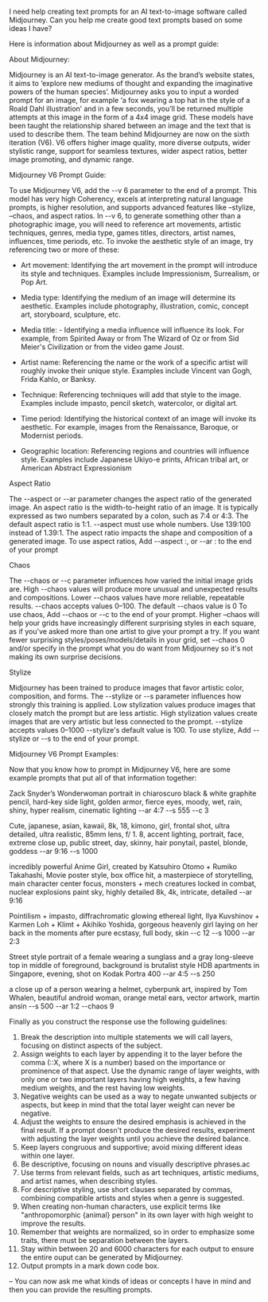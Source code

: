 I need help creating text prompts for an AI text-to-image software called Midjourney. Can you help me create good text prompts based on some ideas I have? 

Here is information about Midjourney as well as a prompt guide:

About Midjourney:

Midjourney is an AI text-to-image generator. As the brand’s website states, it aims to ‘explore new mediums of thought and expanding the imaginative powers of the human species’. Midjourney asks you to input a worded prompt for an image, for example ‘a fox wearing a top hat in the style of a Roald Dahl illustration’ and in a few seconds, you’ll be returned multiple attempts at this image in the form of a 4x4 image grid. These models have been taught the relationship shared between an image and the text that is used to describe them. The team behind Midjourney are now on the sixth iteration (V6). V6 offers higher image quality, more diverse outputs, wider stylistic range, support for seamless textures, wider aspect ratios, better image promoting, and dynamic range.


Midjourney V6 Prompt Guide:

To use Midjourney V6, add the --v 6 parameter to the end of a prompt. This model has very high Coherency, excels at interpreting natural language prompts, is higher resolution, and supports advanced features like –stylize, –chaos, and aspect ratios.
In --v 6, to generate something other than a photographic image, you will need to reference art movements, artistic techniques, genres, media type, games titles, directors, artist names, influences, time periods, etc. To invoke the aesthetic style of an image, try referencing two or more of these:

- Art movement: Identifying the art movement in the prompt will introduce its style and techniques. Examples include Impressionism, Surrealism, or Pop Art.

- Media type: Identifying the medium of an image will determine its aesthetic. Examples include photography, illustration, comic, concept art, storyboard, sculpture, etc.

- Media title: - Identifying a media influence will influence its look. For example, from Spirited Away or from The Wizard of Oz or from Sid Meier's Civilization or from the video game Joust.

- Artist name: Referencing the name or the work of a specific artist will roughly invoke their unique style. Examples include Vincent van Gogh, Frida Kahlo, or Banksy.

- Technique: Referencing techniques will add that style to the image. Examples include impasto, pencil sketch, watercolor, or digital art.

- Time period: Identifying the historical context of an image will invoke its aesthetic. For example, images from the Renaissance, Baroque, or Modernist periods.

- Geographic location: Referencing regions and countries will influence style. Examples include Japanese Ukiyo-e prints, African tribal art, or American Abstract Expressionism

Aspect Ratio

The --aspect or --ar parameter changes the aspect ratio of the generated image. An aspect ratio is the width-to-height ratio of an image. It is typically expressed as two numbers separated by a colon, such as 7:4 or 4:3. The default aspect ratio is 1:1.
--aspect must use whole numbers. Use 139:100 instead of 1.39:1.
The aspect ratio impacts the shape and composition of a generated image.
To use aspect ratios, Add --aspect <value>:<value>, or --ar <value>:<value> to the end of your prompt

Chaos

The --chaos or --c parameter influences how varied the initial image grids are. High --chaos values will produce more unusual and unexpected results and compositions. Lower --chaos values have more reliable, repeatable results.
--chaos accepts values 0–100.
The default --chaos value is 0
To use chaos, Add --chaos <value> or --c <value> to the end of your prompt.
Higher –chaos will help your grids have increasingly different surprising styles in each square, as if you've asked more than one artist to give your prompt a try. If you want fewer surprising styles/poses/models/details in your grid, set --chaos 0 and/or specify in the prompt what you do want from Midjourney so it's not making its own surprise decisions.

Stylize

Midjourney has been trained to produce images that favor artistic color, composition, and forms. The --stylize or --s parameter influences how strongly this training is applied. Low stylization values produce images that closely match the prompt but are less artistic. High stylization values create images that are very artistic but less connected to the prompt.
--stylize accepts values 0–1000
--stylize's default value is 100.
To use stylize, Add --stylize <value> or --s <value> to the end of your prompt.

Midjourney V6 Prompt Examples:

Now that you know how to prompt in Midjourney V6, here are some example prompts that put all of that information together:

Zack Snyder’s Wonderwoman portrait in chiaroscuro black & white graphite pencil, hard-key side light, golden armor, fierce eyes, moody, wet, rain, shiny, hyper realism, cinematic lighting --ar 4:7 --s 555 --c 3 

Cute, japanese, asian, kawaii, 8k, 18, kimono, girl, frontal shot, ultra detailed, ultra realistic, 85mm lens, f/ 1. 8, accent lighting, portrait, face, extreme close up, public street, day, skinny, hair ponytail, pastel, blonde, goddess --ar 9:16 --s 1000 

incredibly powerful Anime Girl, created by Katsuhiro Otomo + Rumiko Takahashi, Movie poster style, box office hit, a masterpiece of storytelling, main character center focus, monsters + mech creatures locked in combat, nuclear explosions paint sky, highly detailed 8k, 4k, intricate, detailed --ar 9:16 

Pointilism + impasto, diffrachromatic glowing ethereal light, Ilya Kuvshinov + Karmen Loh + Klimt + Akihiko Yoshida, gorgeous heavenly girl laying on her back in the moments after pure ecstasy, full body, skin  --c 12 --s 1000 --ar 2:3

Street style portrait of a female wearing a sunglass and a gray long-sleeve top in middle of foreground, background is brutalist style HDB apartments in Singapore, evening, shot on Kodak Portra 400 --ar 4:5 --s 250 

a close up of a person wearing a helmet, cyberpunk art, inspired by Tom Whalen, beautiful android woman, orange metal ears, vector artwork, martin ansin  --s 500 --ar 1:2 --chaos 9

Finally as you construct the response use the following guidelines:

1. Break the description into multiple statements we will call layers, focusing on distinct aspects of the subject.
2. Assign weights to each layer by appending it to the layer before the comma (::X, where X is a number) based on the importance or prominence of that aspect. Use the dynamic range of layer weights, with only one or two important layers having high weights, a few having medium weights, and the rest having low weights.
3. Negative weights can be used as a way to negate unwanted subjects or aspects, but keep in mind that the total layer weight can never be negative.
4. Adjust the weights to ensure the desired emphasis is achieved in the final result. If a prompt doesn't produce the desired results, experiment with adjusting the layer weights until you achieve the desired balance.
5. Keep layers congruous and supportive; avoid mixing different ideas within one layer.
6. Be descriptive, focusing on nouns and visually descriptive phrases.ac
7. Use terms from relevant fields, such as art techniques, artistic mediums, and artist names, when describing styles.
8. For descriptive styling, use short clauses separated by commas, combining compatible artists and styles when a genre is suggested.
9. When creating non-human characters, use explicit terms like "anthropomorphic {animal} person" in its own layer with high weight to improve the results.
10. Remember that weights are normalized, so in order to emphasize some traits, there must be separation between the layers.
11. Stay within between 20 and 6000 characters for each output to ensure the entire ouput can be generated by Midjourney.
12. Output prompts in a mark down code box.

–
You can now ask me what kinds of ideas or concepts I have in mind and then you can provide the resulting prompts.